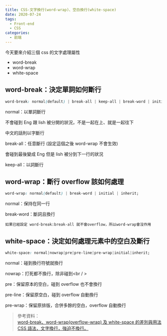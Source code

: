 ```yaml
---
title: CSS-文字換行(word-wrap)、空白換行(white-space)
date: 2020-07-24
tags:
  - Front-end
  - CSS
categories:
  - 前端
---
```


今天要來介紹三個 css 的文字處理屬性

- word-break
- word-wrap
- white-space

## word-break：決定單詞如何斷行

```css
word-break: normal(default) | break-all | keep-all | break-word | initial | inherit;
```

normal：以單詞斷行

不會碰到 Eng 跟 lish 被分開的狀況，不是一起在上、就是一起往下

中文的話則以字斷行

break-all：任意斷行 (設定這個之後 word-wrap 不會生效)

會碰到最後變成 Eng 但是 lish 被分到下一行的狀況

keep-all：以詞斷行

## word-wrap：斷行 overflow 該如何處理

```css
word-wrap: normal(default) | break-word | initial | inherit;
```

normal：保持在同一行

break-word：斷詞且換行

    如果已經設定 word-break:break-all 就不會overflow，所以word-wrap會沒作用

## white-space：決定如何處理元素中的空白及斷行

```css
white-space: normal|nowrap|pre|pre-line|pre-wrap|initial|inherit;
```

normal：碰到換行符號就換行

nowrap：打死都不換行，除非碰到<br / >

pre：保留原本的空白，碰到 overflow 也不會換行

pre-line：保留原空白，碰到 overflow 自動換行

pre-wrap：保留原排版，合併多餘的空白，overflow 自動換行

> 參考資料：  
> [word-break、word-wrap(overflow-wrap) 及 white-space 的差別與用法](https://blog.camel2243.com/2016/10/02/css-word-break%E3%80%81word-wrapoverflow-wrap-%E5%8F%8A-white-space-%E7%9A%84%E5%B7%AE%E5%88%A5%E8%88%87%E7%94%A8%E6%B3%95/)  
> [CSS 語法，文字換行，強迫不換行。](https://www.puritys.me/docs-blog/article-31-CSS-%E8%AA%9E%E6%B3%95%EF%BC%8C%E6%96%87%E5%AD%97%E6%8F%9B%E8%A1%8C%EF%BC%8C%E5%BC%B7%E8%BF%AB%E4%B8%8D%E6%8F%9B%E8%A1%8C%E3%80%82.html)
